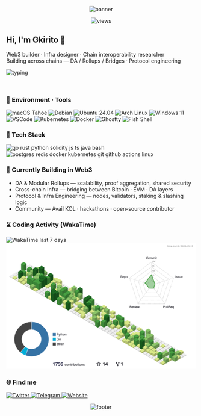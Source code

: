 <!-- Top Gradient Banner -->
<p align="center">
  <img src="https://capsule-render.vercel.app/api?type=waving&height=200&text=Gkirito&fontAlign=50&fontAlignY=40&color=gradient&customColorList=2,14,18,30&fontColor=ffffff" alt="banner"/>
</p>

<!-- View Counter centered above the header (as requested) -->
<p align="center">
  <img src="https://komarev.com/ghpvc/?username=Gkirito&style=flat-square&color=brightgreen" alt="views"/>
</p>

<h2>Hi, I'm Gkirito 👋</h2>
<p>
  Web3 builder · Infra designer · Chain interoperability researcher<br>
  Building across chains — DA / Rollups / Bridges · Protocol engineering
</p>

<!-- Typing line (public instance) -->
<img
  src="https://readme-typing-svg.demolab.com/?font=JetBrains+Mono&pause=1200&color=2AA889&width=560&lines=Modular+Blockchains+%7C+Data+Availability;Cross-chain+Bridges+%7C+Rollups;Open-source+Infra+for+Web3+%F0%9F%8C%90"
  alt="typing"
/>

<br>

<h3>🧰 Environment · Tools</h3>
<p>
  <img src="https://img.shields.io/badge/macOS-Tahoe-000000?style=flat-square&logo=apple" alt="macOS Tahoe"/>
  <img src="https://img.shields.io/badge/Debian-Stable-AB1F2B?style=flat-square&logo=debian&logoColor=white" alt="Debian"/>
  <img src="https://img.shields.io/badge/Ubuntu-24.04-E95420?style=flat-square&logo=ubuntu&logoColor=white" alt="Ubuntu 24.04"/>
  <img src="https://img.shields.io/badge/Arch_Linux-Rolling-1793D1?style=flat-square&logo=archlinux&logoColor=white" alt="Arch Linux"/>
  <img src="https://img.shields.io/badge/Windows-11-0078D6?style=flat-square&logo=windows&logoColor=white" alt="Windows 11"/>
  <br>
  <img src="https://img.shields.io/badge/VSCode-007ACC?style=flat-square&logo=visualstudiocode&logoColor=white" alt="VSCode"/>
  <img src="https://img.shields.io/badge/Kubernetes-326CE5?style=flat-square&logo=kubernetes&logoColor=white" alt="Kubernetes"/>
  <img src="https://img.shields.io/badge/Docker-2496ED?style=flat-square&logo=docker&logoColor=white" alt="Docker"/>
  <img src="https://img.shields.io/badge/Ghostty-Terminal-0A0A0A?style=flat-square" alt="Ghostty"/>
  <img src="https://img.shields.io/badge/Fish_Shell-00A6D6?style=flat-square&logo=fishshell&logoColor=white" alt="Fish Shell"/>
</p>

<h3>🧠 Tech Stack</h3>
<p>
  <!-- row 1 -->
  <img src="https://skillicons.dev/icons?i=go,rust,py,solidity,js,ts,java,bash&perline=8" alt="go rust python solidity js ts java bash" />
  <br>
  <!-- row 2 (Helm uses Simple Icons because skillicons has no helm) -->
  <img src="https://skillicons.dev/icons?i=postgres,redis,docker,neovim,kubernetes,git,githubactions,linux&perline=8" alt="postgres redis docker kubernetes git github actions linux" />
</p>

<h3>🚀 Currently Building in Web3</h3>
<ul>
  <li>DA & Modular Rollups — scalability, proof aggregation, shared security</li>
  <li>Cross-chain Infra — bridging between Bitcoin · EVM · DA layers</li>
  <li>Protocol & Infra Engineering — nodes, validators, staking & slashing logic</li>
  <li>Community — Avail KOL · hackathons · open-source contributor</li>
</ul>

<h3>⌛ Coding Activity (WakaTime)</h3>
<!-- Replace username= if needed -->
<!-- WakaTime card: auto switch light/dark -->
<picture>
  <!-- Dark mode -->
  <source
    media="(prefers-color-scheme: dark)"
    srcset="https://github-readme-stats.vercel.app/api/wakatime?username=Gkirito&layout=compact&hide_border=true&range=last_7_days&theme=github_dark&bg_color=00000000"
  />
  <!-- Light mode -->
  <source
    media="(prefers-color-scheme: light)"
    srcset="https://github-readme-stats.vercel.app/api/wakatime?username=Gkirito&layout=compact&hide_border=true&range=last_7_days&theme=default&bg_color=00000000"
  />
  <!-- Fallback (for old browsers or if media queries fail) -->
  <img
    alt="WakaTime last 7 days"
    src="https://github-readme-stats.vercel.app/api/wakatime?username=Gkirito&layout=compact&hide_border=true&range=last_7_days&theme=default&bg_color=00000000"
  />
</picture>

<!-- 3D Contributions (auto-updated by action) -->
<picture>
  <!-- 深色主题用夜景静态图，加载稳；浅色用季节动画图，带一点动效 -->
  <source media="(prefers-color-scheme: dark)" srcset="./profile-3d-contrib/profile-night-rainbow.svg" />
  <source media="(prefers-color-scheme: light)" srcset="./profile-3d-contrib/profile-season-animate.svg" />
  <img alt="3D contributions" src="./profile-3d-contrib/profile-green-animate.svg" />
</picture>

<h3>🌐 Find me</h3>
<p>
  <a href="https://twitter.com/Gukirito">
    <img src="https://img.shields.io/badge/Twitter-@Gukirito-00E5FF?style=for-the-badge&logo=twitter&logoColor=white&labelColor=001219" alt="Twitter"/>
  </a>
  <a href="https://t.me/Gkirito">
    <img src="https://img.shields.io/badge/Telegram-@Gkirito-00FFA8?style=for-the-badge&logo=telegram&logoColor=white&labelColor=001219" alt="Telegram"/>
  </a>
  <a href="https://gkirito.com">
    <img src="https://img.shields.io/badge/Website-gkirito.com-FF00E5?style=for-the-badge&logo=vercel&logoColor=white&labelColor=001219" alt="Website"/>
  </a>
</p>

<!-- Bottom Gradient Banner -->
<p align="center">
  <img src="https://capsule-render.vercel.app/api?type=waving&height=120&section=footer&color=gradient&customColorList=2,14,18,30" alt="footer"/>
</p>
